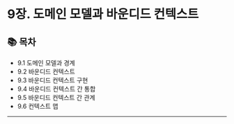 # 9장. 도메인 모델과 바운디드 컨텍스트

## 📚 목차
- 9.1 도메인 모델과 경계
- 9.2 바운디드 컨텍스트
- 9.3 바운디드 컨텍스트 구현
- 9.4 바운디드 컨텍스트 간 통합
- 9.5 바운디드 컨텍스트 간 관계
- 9.6 컨텍스트 맵

---
